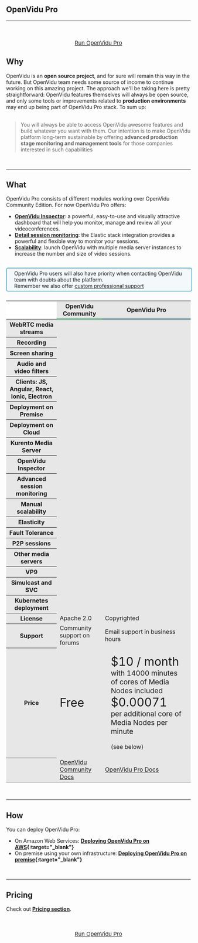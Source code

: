 <h2 id="section-title">OpenVidu Pro</h2>
<hr>

<!--<pre class="pre-video-responsive">
<div class="video-responsive">
    <iframe width="100%" src="https://www.youtube.com/embed/xcJtL7QggTI?rel=0&amp;controls=2&amp;showinfo=0;autohide=2" frameborder="0" allowfullscreen></iframe>
</div>
</pre>-->

<p style="text-align: center; margin-top: 50px">
    <a href="/docs/openvidu-pro/deploying-openvidu-pro/" class="btn btn-xs btn-primary" style="font-size: 15px; display: table; margin: auto" title="OpenVidu Pro"><span style="display: table-cell; vertical-align:middle">Run OpenVidu Pro</span></a>
</p>


## Why

OpenVidu is an **open source project**, and for sure will remain this way in the future. But OpenVidu team needs some source of income to continue working on this amazing project. The approach we'll be taking here is pretty straightforward: OpenVidu features themselves will always be open source, and only some tools or improvements related to **production environments** may end up being part of OpenVidu Pro stack. To sum up:
<br><br>

> You will always be able to access OpenVidu awesome features and build whatever you want with them. Our intention is to make OpenVidu platform long-term sustainable by offering **advanced production stage monitoring and management tools** for those companies interested in such capabilities

<br>

---

## What

OpenVidu Pro consists of different modules working over OpenVidu Community Edition. For now OpenVidu Pro offers:

- **[OpenVidu Inspector](/openvidu-pro/openvidu-inspector/)**: a powerful, easy-to-use and visually attractive dashboard that will help you monitor, manage and review all your videoconferences.
- **[Detail session monitoring](/openvidu-pro/detailed-session-monitoring/)**: the Elastic stack integration provides a powerful and flexible way to monitor your sessions.
- **[Scalability](/openvidu-pro/scalability/)**: launch OpenVidu with multiple media server instances to increase the number and size of video sessions.

<div style="
    display: table;
    border: 2px solid #0088aa9e;
    border-radius: 5px;
    width: 100%;
    margin-top: 30px;
    margin-bottom: 25px;
    padding: 5px 0 5px 0;
    background-color: rgba(0, 136, 170, 0.04);"><div style="display: table-cell; vertical-align: middle">
    <i class="icon ion-android-alert" style="
    font-size: 50px;
    color: #0088aa;
    display: inline-block;
    padding-left: 25%;
"></i></div>
<div style="
    vertical-align: middle;
    display: table-cell;
    padding-left: 20px;
    padding-right: 20px;
    ">
	OpenVidu Pro users will also have priority when contacting OpenVidu team with doubts about the platform.<br>Remember we also offer <a href="/commercial" target="_blank">custom professional support</a>
</div>
</div>

<table class="table table-striped table-pricing" style="background: #e7e7e7">
    <thead>
        <tr>
            <th scope="col" style="background: #fff; border-bottom: 0px;"></th>
            <th scope="col" style=" border-bottom: 2px solid #049145;">OpenVidu Community</th>
            <th scope="col" style="border-bottom: 2px solid #005f76;">OpenVidu Pro</th>
        </tr>
    </thead>
    <tbody>
        <tr>
            <th scope="row">WebRTC media streams</th>
            <td><i class="icon ion-checkmark pricing-table-icon"></i></td>
            <td><i class="icon ion-checkmark pricing-table-icon"></i></td>
        </tr>
        <tr>
            <th scope="row">Recording</th>
            <td><i class="icon ion-checkmark pricing-table-icon"></i></td>
            <td><i class="icon ion-checkmark pricing-table-icon"></i></td>
        </tr>
        <tr>
            <th scope="row">Screen sharing</th>
            <td><i class="icon ion-checkmark pricing-table-icon"></i></td>
            <td><i class="icon ion-checkmark pricing-table-icon"></i></td>
        </tr>
        <tr>
            <th scope="row">Audio and video filters</th>
            <td><i class="icon ion-checkmark pricing-table-icon"></i></td>
            <td><i class="icon ion-checkmark pricing-table-icon"></i></td>
        </tr>
        <tr>
            <th scope="row">Clients: JS, Angular, React, Ionic, Electron</th>
            <td><i class="icon ion-checkmark pricing-table-icon"></i></td>
            <td><i class="icon ion-checkmark pricing-table-icon"></i></td>
        </tr>
        <tr>
            <th scope="row">Deployment on Premise <i
                    class="icon ion-information-circled pricing-table-icon-info"
                    data-toggle="tooltip" data-placement="right"
                    title="Deploy OpenVidu in your own Ubuntu server"></th>
            <td><i class="icon ion-checkmark pricing-table-icon"></i></td>
            <td><i class="icon ion-checkmark pricing-table-icon"></i></td>
        </tr>
        <tr>
            <th scope="row">Deployment on Cloud <i
                    class="icon ion-information-circled pricing-table-icon-info"
                    data-toggle="tooltip" data-placement="right"
                    title="Deploy OpenVidu in Amazon Web Services"></th>
            <td><i class="icon ion-checkmark pricing-table-icon"></i></td>
            <td><i class="icon ion-checkmark pricing-table-icon"></i></td>
        </tr>
        <tr>
            <th scope="row">Kurento Media Server <i
                    class="icon ion-information-circled pricing-table-icon-info"
                    data-toggle="tooltip" data-placement="right"
                    title="Support for Kurento as core media server"></th>
            <td><i class="icon ion-checkmark pricing-table-icon"></i></td>
            <td><i class="icon ion-checkmark pricing-table-icon"></i></td>
        </tr>
        <tr>
            <th scope="row">OpenVidu Inspector <i
                    class="icon ion-information-circled pricing-table-icon-info"
                    data-toggle="tooltip" data-placement="right"
                    title="A powerful, easy-to-use and visually attractive dashboard to help with session monitoring, management and historical data">
            </th>
            <td><i class="icon ion-close pricing-table-icon"></i></td>
            <td><i class="icon ion-checkmark pricing-table-icon"></i></td>
        </tr>
        <tr>
            <th scope="row">Advanced session monitoring <i
                    class="icon ion-information-circled pricing-table-icon-info"
                    data-toggle="tooltip" data-placement="right"
                    title="Elastic stack integration. Elasticsearch and Kibana provide advanced analysis capabilities">
            </th>
            <td><i class="icon ion-close pricing-table-icon"></i></td>
            <td><i class="icon ion-checkmark pricing-table-icon"></i></td>
        </tr>
        <tr>
            <th scope="row">Manual scalability <i
                    class="icon ion-information-circled pricing-table-icon-info"
                    data-toggle="tooltip" data-placement="right"
                    title="Increment or decrement the number of media servers manually">
            </th>
            <td><i class="icon ion-close pricing-table-icon"></i></td>
            <td><i class="icon ion-checkmark pricing-table-icon"></i></td>
        </tr>
        <tr>
            <th scope="row">Elasticity<i
                    class="icon ion-information-circled pricing-table-icon-info"
                    data-toggle="tooltip" data-placement="right"
                    title="Increment or decrement the number of media servers automatically according to user load">
            </th>
            <td><i class="icon ion-close pricing-table-icon"></i></td>
            <td><i class="icon ion-hammer pricing-table-icon"></i></td>
        </tr>
        <tr>
            <th scope="row">Fault Tolerance <i
                    class="icon ion-information-circled pricing-table-icon-info"
                    data-toggle="tooltip" data-placement="right"
                    title="If a media server crashes, redirect automatically all streams to a new instance">
            </th>
            <td><i class="icon ion-close pricing-table-icon"></i></td>
            <td><i class="icon ion-hammer pricing-table-icon" data-toggle="tooltip"
                    data-placement="right" title="Work in progress"></i></td>
        </tr>
        <tr>
            <th scope="row">P2P sessions <i
                    class="icon ion-information-circled pricing-table-icon-info"
                    data-toggle="tooltip" data-placement="right"
                    title="Support for direct P2P sessions without a media server"></th>
            <td><i class="icon ion-close pricing-table-icon"></i></td>
            <td><i class="icon ion-hammer pricing-table-icon" data-toggle="tooltip"
                    data-placement="right" title="Work in progress"></i></td>
        </tr>
        <tr>
            <th scope="row">Other media servers<i
                    class="icon ion-information-circled pricing-table-icon-info"
                    data-toggle="tooltip" data-placement="right"
                    title="Support for other open-source media servers"></th>
            <td><i class="icon ion-close pricing-table-icon"></i></td>
            <td><i class="icon ion-hammer pricing-table-icon" data-toggle="tooltip"
                    data-placement="right" title="Work in progress"></i></td>
        </tr>
        <tr>
            <th scope="row">VP9<i
                    class="icon ion-information-circled pricing-table-icon-info"
                    data-toggle="tooltip" data-placement="right"
                    title="Advanced codec when supported by devices"></th>
            <td><i class="icon ion-close pricing-table-icon"></i></td>
            <td><i class="icon ion-hammer pricing-table-icon" data-toggle="tooltip"
                    data-placement="right" title="Work in progress"></i></td>
        </tr>
        <tr>
            <th scope="row">Simulcast and SVC<i
                    class="icon ion-information-circled pricing-table-icon-info"
                    data-toggle="tooltip" data-placement="right"
                    title="To provide improved quality"></th>
            <td><i class="icon ion-close pricing-table-icon"></i></td>
            <td><i class="icon ion-hammer pricing-table-icon" data-toggle="tooltip"
                    data-placement="right" title="Work in progress"></i></td>
        </tr>
        <tr>
            <th scope="row">Kubernetes deployment</th>
            <td><i class="icon ion-close pricing-table-icon"></i></td>
            <td><i class="icon ion-hammer pricing-table-icon" data-toggle="tooltip"
                    data-placement="right" title="Work in progress"></i></td>
        </tr>
        <tr>
            <th scope="row">License</th>
            <td>Apache 2.0</td>
            <td>Copyrighted</td>
        </tr>
        <tr>
            <th scope="row">Support</th>
            <td>Community support on forums</td>
            <td>Email support in business hours</td>
        </tr>
        <tr>
            <th scope="row">Price</th>
            <td><span style="font-size: 2em">Free</span></td>
            <td>
                <div style="margin: 1em"><span style="font-size: 2em">$10 / month</span><br>
                    <span style="font-size: 1.2em">with 14000 minutes of cores of Media Nodes included</span><br>
                    <span style="font-size: 2em; margin-top: 1em">$0.00071</span><br>
                    <span style="font-size: 1.2em"> per additional core of Media Nodes per minute</span><br><br>
                    <span style="font-size: 1em; margin-top: 1em">(see below)</span>
                </div>
            </td>
    </div>
    </tr>
    <tr>
    <th scope="row"></th>
    <td><a href="/docs/home/index.html" class="btn-primary btn-scroll try-now-btn" target="_blank">
        OpenVidu Community Docs</a></td>
        <td><a href="/docs/openvidu-pro/index.html" class="btn-primary btn-scroll pro-btn" target="_blank">
        OpenVidu Pro Docs</a></td>
        </tr>
    </tbody>
</table>

<br>

---

## How

You can deploy OpenVidu Pro:

- On Amazon Web Services: **[Deploying OpenVidu Pro on AWS](/openvidu-pro/deploying-openvidu-pro#deploying-openvidu-pro-on-aws){:target="_blank"}**
- On premise using your own infrastructure: **[Deploying OpenVidu Pro on premise](/openvidu-pro/deploying-openvidu-pro#deploying-openvidu-pro-on-premise){:target="_blank"}**

<br>

---

## Pricing

Check out <a href="/pricing#ov-pricing"><strong>Pricing section</strong></a>.

<p style="text-align: center; margin-top: 50px">
    <a href="/docs/openvidu-pro/deploying-openvidu-pro-aws/" class="btn btn-xs btn-primary" style="font-size: 15px; display: table; margin: auto" title="OpenVidu Pro"><span style="display: table-cell; vertical-align:middle">Run OpenVidu Pro</span></a>
</p>

<br>